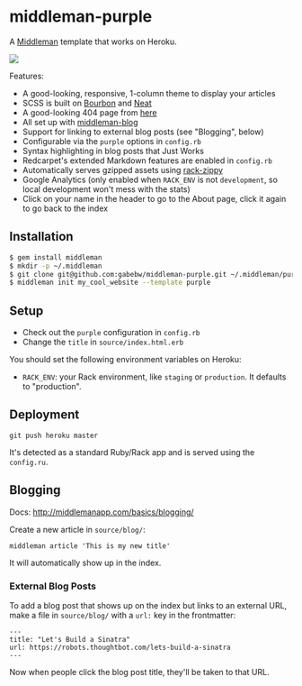 # middleman-purple

A [Middleman](http://middlemanapp.com) template that works on Heroku.

![](https://cloud.githubusercontent.com/assets/257678/10712968/98483f92-7a5f-11e5-849c-dac25a232e2f.png)

Features:

* A good-looking, responsive, 1-column theme to display your articles
* SCSS is built on [Bourbon] and [Neat]
* A good-looking 404 page from [here][error]
* All set up with [middleman-blog](https://middlemanapp.com/basics/blogging/)
* Support for linking to external blog posts (see "Blogging", below)
* Configurable via the `purple` options in `config.rb`
* Syntax highlighting in blog posts that Just Works
* Redcarpet's extended Markdown features are enabled in `config.rb`
* Automatically serves gzipped assets using [rack-zippy]
* Google Analytics (only enabled when `RACK_ENV` is not `development`, so local
  development won't mess with the stats)
* Click on your name in the header to go to the About page, click it again to go
  back to the index

[Bourbon]: http://bourbon.io/
[Neat]: http://neat.bourbon.io/
[rack-zippy]: http://gabebw.com/blog/2015/08/04/middleman-rack-zippy-is-a-gzipped-peanut-butter-cup
[error]: https://github.com/alexbaldwin/error

## Installation

```bash
$ gem install middleman
$ mkdir -p ~/.middleman
$ git clone git@github.com:gabebw/middleman-purple.git ~/.middleman/purple
$ middleman init my_cool_website --template purple
```

## Setup

* Check out the `purple` configuration in `config.rb`
* Change the `title` in `source/index.html.erb`

You should set the following environment variables on Heroku:

* `RACK_ENV`: your Rack environment, like `staging` or `production`. It defaults
  to "production".

## Deployment

    git push heroku master

It's detected as a standard Ruby/Rack app and is served using the `config.ru`.

## Blogging

Docs: http://middlemanapp.com/basics/blogging/

Create a new article in `source/blog/`:

    middleman article 'This is my new title'

It will automatically show up in the index.

### External Blog Posts

To add a blog post that shows up on the index but links to an external URL, make
a file in `source/blog/` with a `url:` key in the frontmatter:

```
---
title: "Let's Build a Sinatra"
url: https://robots.thoughtbot.com/lets-build-a-sinatra
---
```

Now when people click the blog post title, they'll be taken to that URL.
